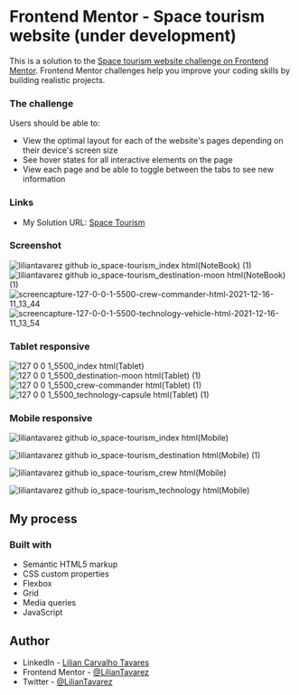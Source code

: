 # Frontend Mentor - Space tourism website (under development)

This is a solution to the [Space tourism website challenge on Frontend Mentor](https://www.frontendmentor.io/challenges/space-tourism-multipage-website-gRWj1URZ3). Frontend Mentor challenges help you improve your coding skills by building realistic projects. 

### The challenge

Users should be able to:

- View the optimal layout for each of the website's pages depending on their device's screen size
- See hover states for all interactive elements on the page
- View each page and be able to toggle between the tabs to see new information
### Links

 - My Solution URL: [Space Tourism](https://liliantavarez.github.io/space-tourism/)
 
### Screenshot
![liliantavarez github io_space-tourism_index html(NoteBook) (1)](https://user-images.githubusercontent.com/51184806/146567852-b04ca913-1e60-45c6-b9f3-641c789c36ad.png)
![liliantavarez github io_space-tourism_destination-moon html(NoteBook) (1)](https://user-images.githubusercontent.com/51184806/146567861-30f00ff0-13c7-46fb-b8c8-b87c1983f8d5.png)
![screencapture-127-0-0-1-5500-crew-commander-html-2021-12-16-11_13_44](https://user-images.githubusercontent.com/51184806/146388090-64362a54-ff5e-4b94-b5fd-2d72cce7f2e3.png)
![screencapture-127-0-0-1-5500-technology-vehicle-html-2021-12-16-11_13_54](https://user-images.githubusercontent.com/51184806/146388096-e2189b89-61d9-4a72-a502-e109fab00b56.png)

### Tablet responsive
![127 0 0 1_5500_index html(Tablet)](https://user-images.githubusercontent.com/51184806/146389400-d9f8d0d1-b9a4-4107-82e2-628c47f58878.png)
![127 0 0 1_5500_destination-moon html(Tablet) (1)](https://user-images.githubusercontent.com/51184806/146389165-22854fa6-9ada-4dd6-96cd-6f53b7426f18.png)
![127 0 0 1_5500_crew-commander html(Tablet) (1)](https://user-images.githubusercontent.com/51184806/146552772-c8e486a1-232b-4516-9774-d61fc29b1962.png)
![127 0 0 1_5500_technology-capsule html(Tablet) (1)](https://user-images.githubusercontent.com/51184806/146595230-a771e82e-a499-41b8-b7ef-f8c55155c129.png)

### Mobile responsive
![liliantavarez github io_space-tourism_index html(Mobile)](https://user-images.githubusercontent.com/51184806/150512620-800ba1e3-8ef3-42d6-b4df-cca22f4d2670.png)

![liliantavarez github io_space-tourism_destination html(Mobile) (1)](https://user-images.githubusercontent.com/51184806/150512426-ca1e32e4-2a3c-4c3d-96a9-c3b5f25a7ccc.png)

![liliantavarez github io_space-tourism_crew html(Mobile)](https://user-images.githubusercontent.com/51184806/150512550-6aa51d3f-6d34-4056-b1c4-cfae7a81e688.png)

![liliantavarez github io_space-tourism_technology html(Mobile)](https://user-images.githubusercontent.com/51184806/150512582-2f5b8622-14dc-4c2d-aff3-0780c30bf668.png)


## My process

### Built with

- Semantic HTML5 markup
- CSS custom properties
- Flexbox
- Grid
- Media queries
- JavaScript

## Author

- LinkedIn - [Lilian Carvalho Tavares](https://www.linkedin.com/in/liliantavarez/)
- Frontend Mentor - [@LilianTavarez](https://www.frontendmentor.io/profile/liliantavarez)
- Twitter - [@LilianTavarez](https://www.twitter.com/liliantavarez)

